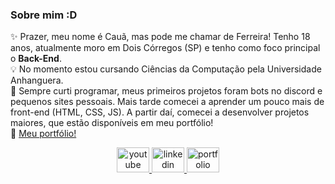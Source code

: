 

### Sobre mim :D
✨ Prazer, meu nome é Cauã, mas pode me chamar de Ferreira! Tenho 18 anos, atualmente moro em Dois Córregos (SP) e tenho como foco principal o **Back-End**. <br>
💡 No momento estou cursando Ciências da Computação pela Universidade Anhanguera. <br>
🎈 Sempre curti programar, meus primeiros projetos foram bots no discord e pequenos sites pessoais. Mais tarde comecei a aprender um pouco mais de front-end (HTML, CSS, JS). A partir daí, comecei a desenvolver projetos maiores, que estão disponíveis em meu portfólio! <br>
🔗 [Meu portfólio!](https://developerferreira.github.io/developerferreira/)

<div align="center">
  <a href="https://youtube.com/@ferreiradeveloper" target="_blank">
    <img src="https://raw.githubusercontent.com/maurodesouza/profile-readme-generator/master/src/assets/icons/social/youtube/default.svg" width="52" height="40" alt="youtube logo"  />
  </a>
  <a href="https://www.linkedin.com/in/cau%C3%A3-ferreira-4213ab314/" target="_blank">
    <img src="https://raw.githubusercontent.com/maurodesouza/profile-readme-generator/master/src/assets/icons/social/linkedin/default.svg" width="52" height="40" alt="linkedin logo"  />
  </a>
  <a href="https://developerferreira.github.io/developerferreira/" target="_blank">
  <img src="https://www.svgrepo.com/show/532867/link.svg" width="52" height="40" alt="portfolio"/></a>
</div>

###
<br>
